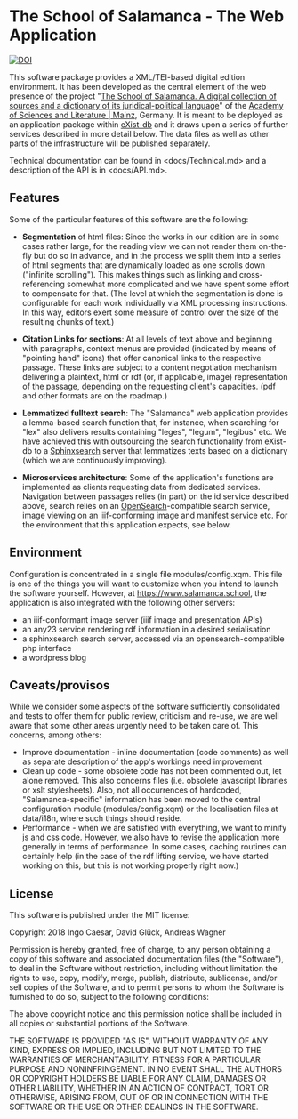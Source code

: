 # The School of Salamanca - The Web Application

[![DOI](https://zenodo.org/badge/DOI/10.5281/zenodo.1186521.svg)](https://doi.org/10.5281/zenodo.1186521)

This software package provides a XML/TEI-based digital edition environment. It has been developed as the central element of the web presence of the project "[The School of Salamanca. A digital collection of sources and a dictionary of its juridical-political language](https://www.salamanca.school)" of the [Academy of Sciences and Literature | Mainz](https://www.adwmainz.de/), Germany. It is meant to be deployed as an application package within [eXist-db](https://exist-db.org/) and it draws upon a series of further services described in more detail below. The data files as well as other parts of the infrastructure will be published separately.

Technical documentation can be found in <docs/Technical.md> and a description of the API is in <docs/API.md>.

## Features

Some of the particular features of this software are the following:

* **Segmentation** of html files: Since the works in our edition are in some cases rather large, for the reading view we can not render them on-the-fly but do so in advance, and in the process we split them into a series of html segments that are dynamically loaded as one scrolls down ("infinite scrolling"). This makes things such as linking and cross-referencing somewhat more complicated and we have spent some effort to compensate for that. (The level at which the segmentation is done is configurable for each work individually via XML processing instructions. In this way, editors exert some measure of control over the size of the resulting chunks of text.)

* **Citation Links for sections**: At all levels of text above and beginning with paragraphs, context menus are provided (indicated by means of "pointing hand" icons) that offer canonical links to the respective passage. These links are subject to a content negotiation mechanism delivering a plaintext, html or rdf (or, if applicable, image) representation of the passage, depending on the requesting client's capacities. (pdf and other formats are on the roadmap.)

* **Lemmatized fulltext search**: The "Salamanca" web application provides a lemma-based search function that, for instance, when searching for "lex" also delivers results containing "leges", "legum", "legibus" etc. We have achieved this with outsourcing the search functionality from eXist-db to a [Sphinxsearch](http://sphinxsearch.com/) server that lemmatizes texts based on a dictionary (which we are continuously improving).

* **Microservices architecture**: Some of the application's functions are implemented as clients requesting data from dedicated services. Navigation between passages relies (in part) on the id service described above, search relies on an [OpenSearch](http://www.opensearch.org/)-compatible search service, image viewing on an [iiif](http://iiif.io/)-conforming image and manifest service etc. For the environment that this application expects, see below.

## Environment

Configuration is concentrated in a single file modules/config.xqm. This file is one of the things you will want to customize when you intend to launch the software yourself. However, at <https://www.salamanca.school>, the application is also integrated with the following other servers:

* an iiif-conformant image server (iiif image and presentation APIs)
* an any23 service rendering rdf information in a desired serialisation
* a sphinxsearch search server, accessed via an opensearch-compatible php interface
* a wordpress blog

## Caveats/provisos

While we consider some aspects of the software sufficiently consolidated and tests to offer them for public review, criticism and re-use, we are well aware that some other areas urgently need to be taken care of. This concerns, among others:

* Improve documentation - inline documentation (code comments) as well as separate description of the app's workings need improvement
* Clean up code - some obsolete code has not been commented out, let alone removed. This also concerns files (i.e. obsolete javascript libraries or xslt stylesheets). Also, not all occurrences of hardcoded, "Salamanca-specific" information has been moved to the central configuration module (modules/config.xqm) or the localisation files at data/i18n, where such things should reside.
* Performance - when we are satisfied with everything, we want to minify js and css code. However, we also have to revise the application more generally in terms of performance. In some cases, caching routines can certainly help (in the case of the rdf lifting service, we have started working on this, but this is not working properly right now.)

## License

This software is published under the MIT license:

Copyright 2018 Ingo Caesar, David Glück, Andreas Wagner

Permission is hereby granted, free of charge, to any person obtaining a copy of this software and associated documentation files (the "Software"), to deal in the Software without restriction, including without limitation the rights to use, copy, modify, merge, publish, distribute, sublicense, and/or sell copies of the Software, and to permit persons to whom the Software is furnished to do so, subject to the following conditions:

The above copyright notice and this permission notice shall be included in all copies or substantial portions of the Software.

THE SOFTWARE IS PROVIDED "AS IS", WITHOUT WARRANTY OF ANY KIND, EXPRESS OR IMPLIED, INCLUDING BUT NOT LIMITED TO THE WARRANTIES OF MERCHANTABILITY, FITNESS FOR A PARTICULAR PURPOSE AND NONINFRINGEMENT. IN NO EVENT SHALL THE AUTHORS OR COPYRIGHT HOLDERS BE LIABLE FOR ANY CLAIM, DAMAGES OR OTHER LIABILITY, WHETHER IN AN ACTION OF CONTRACT, TORT OR OTHERWISE, ARISING FROM, OUT OF OR IN CONNECTION WITH THE SOFTWARE OR THE USE OR OTHER DEALINGS IN THE SOFTWARE.
